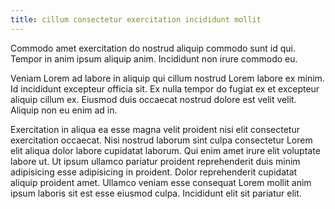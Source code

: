 ```yaml
---
title: cillum consectetur exercitation incididunt mollit
---
```


Commodo amet exercitation do nostrud aliquip commodo sunt id qui. Tempor in anim ipsum aliquip anim. Incididunt non irure commodo eu.

Veniam Lorem ad labore in aliquip qui cillum nostrud Lorem labore ex minim. Id incididunt excepteur officia sit. Ex nulla tempor do fugiat ex et excepteur aliquip cillum ex. Eiusmod duis occaecat nostrud dolore est velit velit. Aliquip non eu enim ad in.

Exercitation in aliqua ea esse magna velit proident nisi elit consectetur exercitation occaecat. Nisi nostrud laborum sint culpa consectetur Lorem elit aliqua dolor labore cupidatat laborum. Qui enim amet irure elit voluptate labore ut. Ut ipsum ullamco pariatur proident reprehenderit duis minim adipisicing esse adipisicing in proident. Dolor reprehenderit cupidatat aliquip proident amet. Ullamco veniam esse consequat Lorem mollit anim ipsum laboris sit est esse eiusmod culpa. Incididunt elit sit pariatur elit.